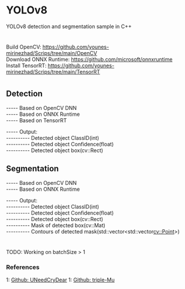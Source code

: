 # YOLOv8
YOLOv8 detection and segmentation sample in C++  

#
Build OpenCV: https://github.com/younes-mirinezhad/Scrips/tree/main/OpenCV  
Download ONNX Runtime: https://github.com/microsoft/onnxruntime  
Install TensorRT: https://github.com/younes-mirinezhad/Scrips/tree/main/TensorRT  

#
## Detection  
----- Based on OpenCV DNN  
----- Based on ONNX Runtime  
----- Based on TensorRT  

----- Output:  
---------- Detected object ClassID(int)  
---------- Detected object Confidence(float)  
---------- Detected object box(cv::Rect)  
## Segmentation  
----- Based on OpenCV DNN  
----- Based on ONNX Runtime  

----- Output:  
---------- Detected object ClassID(int)  
---------- Detected object Confidence(float)  
---------- Detected object box(cv::Rect)  
---------- Mask of detected box(cv::Mat)  
---------- Contours of detected mask(std::vector<std::vector<cv::Point>>)  

#
TODO: Working on batchSize > 1  

### References
1: <a href="https://github.com/UNeedCryDear/yolov8-opencv-onnxruntime-cpp">Github: UNeedCryDear</a>
1: <a href="https://github.com/triple-Mu/YOLOv8-TensorRT">Github: triple-Mu</a>
